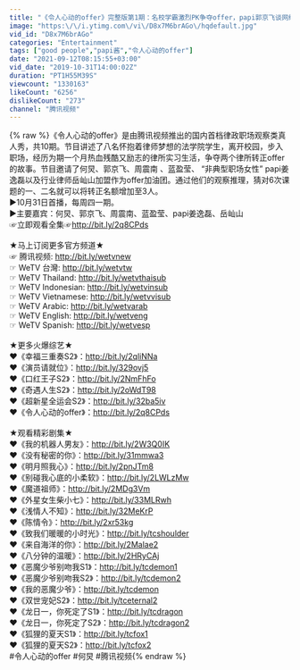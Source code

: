 ```yaml
---
title: "《令人心动的offer》完整版第1期：名校学霸激烈PK争夺offer，papi郭京飞谈网络暴力超气愤"
image: "https:\/\/i.ytimg.com\/vi\/D8x7M6brAGo\/hqdefault.jpg"
vid_id: "D8x7M6brAGo"
categories: "Entertainment"
tags: ["good people","papi酱","令人心动的offer"]
date: "2021-09-12T08:15:55+03:00"
vid_date: "2019-10-31T14:00:02Z"
duration: "PT1H55M39S"
viewcount: "1330163"
likeCount: "6256"
dislikeCount: "273"
channel: "腾讯视频"
---
```

{% raw %}《令人心动的offer》是由腾讯视频推出的国内首档律政职场观察类真人秀，共10期。节目讲述了八名怀抱着律师梦想的法学院学生，离开校园，步入职场，经历为期一个月热血残酷又励志的律所实习生活，争夺两个律所转正offer的故事。节目邀请了何炅、郭京飞、周震南 、蓝盈莹、 “非典型职场女性” papi姜逸磊以及行业律师岳屾山加盟作为offer加油团。通过他们的观察推理，猜对6次课题的一、二名就可以将转正名额增加至3人。<br />▶10月31日首播，每周四一期。<br />▶主要嘉宾：何炅、郭京飞、周震南、蓝盈莹、papi姜逸磊、岳屾山<br />☞立即观看全集☞<a rel="nofollow" target="blank" href="http://bit.ly/2q8CPds">http://bit.ly/2q8CPds</a><br /><br />★马上订阅更多官方频道★<br />☞ 腾讯视频: <a rel="nofollow" target="blank" href="http://bit.ly/wetvnew">http://bit.ly/wetvnew</a><br />☞ WeTV 台灣: <a rel="nofollow" target="blank" href="http://bit.ly/wetvtw">http://bit.ly/wetvtw</a><br />☞ WeTV Thailand: <a rel="nofollow" target="blank" href="http://bit.ly/wetvthaisub">http://bit.ly/wetvthaisub</a><br />☞ WeTV Indonesian: <a rel="nofollow" target="blank" href="http://bit.ly/wetvinsub">http://bit.ly/wetvinsub</a><br />☞ WeTV Vietnamese: <a rel="nofollow" target="blank" href="http://bit.ly/wetvvisub">http://bit.ly/wetvvisub</a><br />☞ WeTV Arabic: <a rel="nofollow" target="blank" href="http://bit.ly/wetvarab">http://bit.ly/wetvarab</a><br />☞ WeTV English: <a rel="nofollow" target="blank" href="http://bit.ly/wetveng">http://bit.ly/wetveng</a><br />☞ WeTV Spanish: <a rel="nofollow" target="blank" href="http://bit.ly/wetvesp">http://bit.ly/wetvesp</a><br /><br />★更多火爆综艺★<br />♥《幸福三重奏S2》：<a rel="nofollow" target="blank" href="http://bit.ly/2qliNNa">http://bit.ly/2qliNNa</a><br />♥《演员请就位》：<a rel="nofollow" target="blank" href="http://bit.ly/329ovj5">http://bit.ly/329ovj5</a><br />♥《口红王子S2》：<a rel="nofollow" target="blank" href="http://bit.ly/2NmFhFo">http://bit.ly/2NmFhFo</a><br />♥《奇遇人生S2》：<a rel="nofollow" target="blank" href="http://bit.ly/2oWdT98">http://bit.ly/2oWdT98</a><br />♥《超新星全运会S2》：<a rel="nofollow" target="blank" href="http://bit.ly/32ba5iv">http://bit.ly/32ba5iv</a><br />♥《令人心动的offer》：<a rel="nofollow" target="blank" href="http://bit.ly/2q8CPds">http://bit.ly/2q8CPds</a><br /><br />★观看精彩剧集★<br />♥《我的机器人男友》：<a rel="nofollow" target="blank" href="http://bit.ly/2W3Q0IK">http://bit.ly/2W3Q0IK</a><br />♥《没有秘密的你》：<a rel="nofollow" target="blank" href="http://bit.ly/31mmwa3">http://bit.ly/31mmwa3</a><br />♥《明月照我心》：<a rel="nofollow" target="blank" href="http://bit.ly/2pnJTm8">http://bit.ly/2pnJTm8</a><br />♥《别碰我心底的小柔软》：<a rel="nofollow" target="blank" href="http://bit.ly/2LWLzMw">http://bit.ly/2LWLzMw</a><br />♥《魔道祖师》：<a rel="nofollow" target="blank" href="http://bit.ly/2MDg3Vm">http://bit.ly/2MDg3Vm</a><br />♥《外星女生柴小七》：<a rel="nofollow" target="blank" href="http://bit.ly/33MLRwh">http://bit.ly/33MLRwh</a><br />♥《浅情人不知》：<a rel="nofollow" target="blank" href="http://bit.ly/32MeKrP">http://bit.ly/32MeKrP</a><br />♥《陈情令》：<a rel="nofollow" target="blank" href="http://bit.ly/2xr53kg">http://bit.ly/2xr53kg</a><br />♥《致我们暖暖的小时光》：<a rel="nofollow" target="blank" href="http://bit.ly/tcshoulder">http://bit.ly/tcshoulder</a><br />♥《来自海洋的你》：<a rel="nofollow" target="blank" href="http://bit.ly/2Malae2">http://bit.ly/2Malae2</a><br />♥《八分钟的温暖》：<a rel="nofollow" target="blank" href="http://bit.ly/2HRyCAj">http://bit.ly/2HRyCAj</a><br />♥《恶魔少爷别吻我S1》：<a rel="nofollow" target="blank" href="http://bit.ly/tcdemon1">http://bit.ly/tcdemon1</a><br />♥《恶魔少爷别吻我S2》：<a rel="nofollow" target="blank" href="http://bit.ly/tcdemon2">http://bit.ly/tcdemon2</a><br />♥《我的恶魔少爷》：<a rel="nofollow" target="blank" href="http://bit.ly/tcdemon">http://bit.ly/tcdemon</a><br />♥《双世宠妃S2》：<a rel="nofollow" target="blank" href="http://bit.ly/tceternal2">http://bit.ly/tceternal2</a><br />♥《龙日一，你死定了S1》：<a rel="nofollow" target="blank" href="http://bit.ly/tcdragon">http://bit.ly/tcdragon</a><br />♥《龙日一，你死定了S2》：<a rel="nofollow" target="blank" href="http://bit.ly/tcdragon2">http://bit.ly/tcdragon2</a><br />♥《狐狸的夏天S1》：<a rel="nofollow" target="blank" href="http://bit.ly/tcfox1">http://bit.ly/tcfox1</a><br />♥《狐狸的夏天S2》：<a rel="nofollow" target="blank" href="http://bit.ly/tcfox2">http://bit.ly/tcfox2</a><br />#令人心动的offer #何炅 #腾讯视频{% endraw %}
